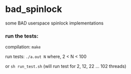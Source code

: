 # bad_spinlock
some BAD userspace spinlock implementations

### run the tests:
compilation: `make`

run tests: `./a.out N`   where,  2 < N < 100

or  `sh run_test.sh`
(will run test for 2, 12, 22 ... 102 threads)
